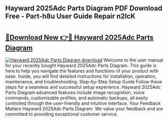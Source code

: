 ## Hayward 2025Adc Parts Diagram PDF Download Free - Part-h8u User Guide Repair n2lcK

# <h2><a href="http://dftrmgp.blite.top/?on=Hayward+2025Adc+Parts+Diagram">🔗Download New 👉🔴 Hayward 2025Adc Parts Diagram</a></h2>

[![Hayward 2025Adc Parts Diagram download](https://i.imgur.com/lujVjoI.png)](http://dftrmgp.blite.top/?on=Hayward+2025Adc+Parts+Diagram)
Welcome to the user manual for your recently bought Hayward 2025Adc Parts Diagram. This guide is here to help you navigate the features and functions of your product with ease. Inside, you will find detailed instructions for installation, operation, maintenance, and troubleshooting. Step-by-Step Setup Guide Follow these steps for a seamless and successful setup experience. Hayward 2025Adc Parts Diagram advanced features include image recognition, voice commands, customizable profiles, and automatic backups, all easily controlled through the user-friendly and intuitive interface. Your Feedback Matters Hayward 2025Adc Parts Diagram. We value your feedback and are committed to providing exceptional customer service.
